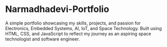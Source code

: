 # Narmadhadevi-Portfolio
A simple portfolio showcasing my skills, projects, and passion for Electronics, Embedded Systems, AI, IoT, and Space Technology. Built using HTML, CSS, and JavaScript to reflect my journey as an aspiring space technologist and software engineer.
